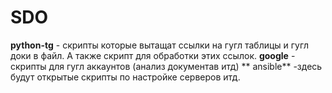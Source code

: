 # SDO

**python-tg** - скрипты которые вытащат ссылки на гугл таблицы и гугл доки в файл. А также скрипт для обработки этих ссылок.
**google** - скрипты для гугл аккаунтов (анализ документав итд)
** ansible** -здесь будут открытые скрипты по настройке серверов итд.
